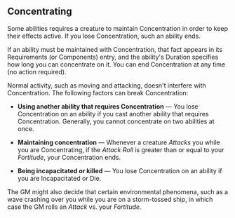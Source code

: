 ## Concentrating

<!-- FIXME: Reword to be about creatures in general and not "you". -->

Some abilities requires a creature to maintain Concentration in order to keep their effects active. If you lose Concentration, such an ability ends.

If an ability must be maintained with Concentration, that fact appears in its Requirements (or Components) entry, and the ability's Duration specifies how long you can concentrate on it. You can end Concentration at any time (no action required).

Normal activity, such as moving and attacking, doesn't interfere with Concentration. The following factors can break Concentration:

* **Using another ability that requires Concentration** — You lose Concentration on an ability if you cast another ability that requires Concentration. Generally, you cannot concentrate on two abilities at once.

* **Maintaining concentration** — Whenever a creature *Attacks* you while you are Concentrating, if the *Attack Roll* is greater than or equal to your *Fortitude*, your Concentration ends.

* **Being incapacitated or killed** — You lose Concentration on an ability if you are Incapacitated or Die.

The GM might also decide that certain environmental phenomena, such as a wave crashing over you while you are on a storm-tossed ship, in which case the GM rolls an *Attack* vs. your *Fortitude*.
